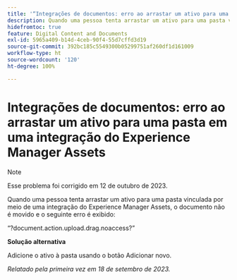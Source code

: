 ```yaml
---
title: '“Integrações de documentos: erro ao arrastar um ativo para uma pasta em uma integração do Experience Manager Assets”'
description: Quando uma pessoa tenta arrastar um ativo para uma pasta vinculada por meio de uma integração do Experience Manager Assets, o documento não se move e o seguinte erro é exibido.
hidefromtoc: true
feature: Digital Content and Documents
exl-id: 5965a409-b14d-4ceb-90f4-55d7cffd3d19
source-git-commit: 392bc185c5549300b05299751af260df1d161009
workflow-type: ht
source-wordcount: '120'
ht-degree: 100%

---
```


# Integrações de documentos: erro ao arrastar um ativo para uma pasta em uma integração do Experience Manager Assets

>[!NOTE]
>
>Esse problema foi corrigido em 12 de outubro de 2023.

Quando uma pessoa tenta arrastar um ativo para uma pasta vinculada por meio de uma integração do Experience Manager Assets, o documento não é movido e o seguinte erro é exibido:

“?document.action.upload.drag.noaccess?”

**Solução alternativa**

Adicione o ativo à pasta usando o botão Adicionar novo.

_Relatado pela primeira vez em 18 de setembro de 2023._

